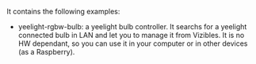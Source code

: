It contains the following examples:
* yeelight-rgbw-bulb: a yeelight bulb controller. It searchs for a yeelight connected bulb in LAN and let you to manage it from Vizibles. It is no HW dependant, so you can use it in your computer or in other devices (as a Raspberry).
